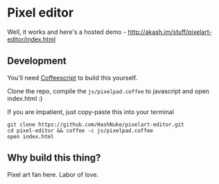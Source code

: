 # Pixel editor

Well, it works and here's a hosted demo - <http://akash.im/stuff/pixelart-editor/index.html>

## Development

You'll need [Coffeescript](http://coffeescript.org) to build this yourself.

Clone the repo, compile the `js/pixelpad.coffee` to javascript and open index.html :)

If you are impatient, just copy-paste this into your terminal

    git clone https://github.com/HashNuke/pixelart-editor.git    
    cd pixel-editor && coffee -c js/pixelpad.coffee
    open index.html

## Why build this thing?

Pixel art fan here. Labor of love.
